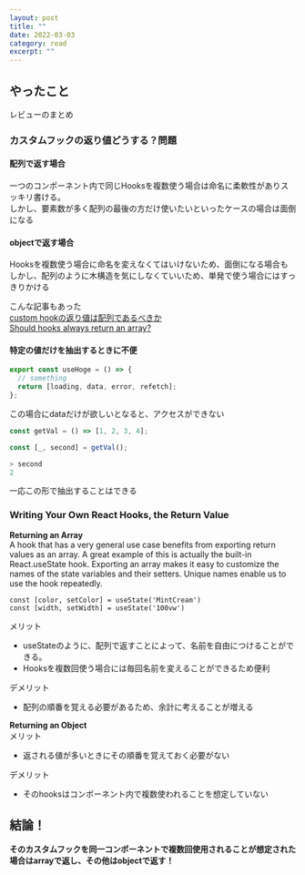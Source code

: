 ```yaml
---
layout: post
title: "" 
date: 2022-03-03 
category: read 
excerpt: ""
---
```


## やったこと
レビューのまとめ

### カスタムフックの返り値どうする？問題
#### 配列で返す場合
一つのコンポーネント内で同じHooksを複数使う場合は命名に柔軟性がありスッキリ書ける。  
しかし、要素数が多く配列の最後の方だけ使いたいといったケースの場合は面倒になる

#### objectで返す場合
Hooksを複数使う場合に命名を変えなくてはいけないため、面倒になる場合も  
しかし、配列のように木構造を気にしなくていいため、単発で使う場合にはすっきりかける

こんな記事もあった  
[custom hookの返り値は配列であるべきか](https://blog.ojisan.io/why-hooks-need-array/)  
[Should hooks always return an array?](https://dev.to/theianjones/should-hooks-always-return-an-array--21np)  

#### 特定の値だけを抽出するときに不便
```ts
export const useHoge = () => {
  // something
  return [loading, data, error, refetch];
};
```
この場合にdataだけが欲しいとなると、アクセスができない  

```ts
const getVal = () => [1, 2, 3, 4];

const [_, second] = getVal();
```
```ts
> second
2
```

 一応この形で抽出することはできる  
 
### Writing Your Own React Hooks, the Return Value
**Returning an Array**  
A hook that has a very general use case benefits from exporting return values as an array. A great example of this is actually the built-in React.useState hook. Exporting an array makes it easy to customize the names of the state variables and their setters. Unique names enable us to use the hook repeatedly.  

```tsx
const [color, setColor] = useState('MintCream')
const [width, setWidth] = useState('100vw')
```

メリット
- useStateのように、配列で返すことによって、名前を自由につけることができる。  
- Hooksを複数回使う場合には毎回名前を変えることができるため便利

デメリット
- 配列の順番を覚える必要があるため、余計に考えることが増える

**Returning an Object**  
メリット
- 返される値が多いときにその順番を覚えておく必要がない

デメリット
- そのhooksはコンポーネント内で複数使われることを想定していない

## 結論！
**そのカスタムフックを同一コンポーネントで複数回使用されることが想定された場合はarrayで返し、その他はobjectで返す！**
